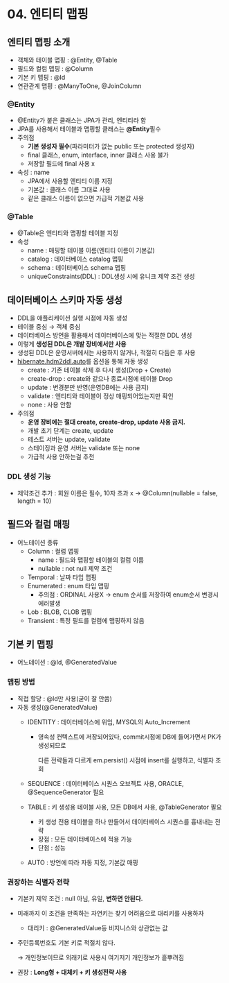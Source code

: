 # 04. 엔티티 맵핑

## 엔티티 맵핑 소개

- 객체와 테이블 맵핑 : @Entity, @Table
- 필드와 컬럼 맵핑 : @Column
- 기본 키 맵핑 : @Id
- 연관관계 맵핑 : @ManyToOne, @JoinColumn

### @Entity

- @Entity가 붙은 클래스는 JPA가 관리, 엔티티라 함
- JPA를 사용해서 테이블과 맵핑할 클래스는 **@Entity**필수
- 주의점
    - **기본 생성자 필수**(파라미터가 없는 public 또는 protected 생성자)
    - final 클래스, enum, interface, inner 클래스 사용 불가
    - 저장할 필드에 final 사용 x
- 속성 : name
    - JPA에서 사용할 엔티티 이름 지정
    - 기본값 : 클래스 이름 그대로 사용
    - 같은 클래스 이름이 없으면 가급적 기본값 사용

### @Table

- @Table은 엔티티와 맵핑할 테이블 지정
- 속성
    - name : 매핑할 테이블 이름(엔티티 이름이 기본값)
    - catalog : 데이터베이스 catalog 맵핑
    - schema : 데이터베이스 schema 맵핑
    - uniqueConstraints(DDL) : DDL생성 시에 유니크 제약 조건 생성
    

## 데이터베이스 스키마 자동 생성

- DDL을 애플리케이션 실행 시점에 자동 생성
- 테이블 중심 → 객체 중심
- 데이터베이스 방언을 활용해서 데이터베이스에 맞는 적절한 DDL 생성
- 이렇게 **생성된 DDL은 개발 장비에서만 사용**
- 생성된 DDL은 운영서버에서는 사용하지 않거나, 적절히 다듬은 후 사용
- [hibernate.hdm2ddl.auto](http://hibernate.hdm2ddl.auto)를 옵션을 통해 자동 생성
    - create : 기존 테이블 삭제 후 다시 생성(Drop + Create)
    - create-drop : create와 같으나 종료시점에 테이블 Drop
    - update : 변경분만 반영(운영DB에는 사용 금지)
    - validate : 엔티티와 테이블이 정상 매핑되어있는지만 확인
    - none : 사용 안함
- 주의점
    - **운영 장비에는 절대 create, create-drop, update 사용 금지.**
    - 개발 초기 단계는 create, update
    - 테스트 서버는 update, validate
    - 스테이징과 운영 서버는 validate 또는 none
    - 가급적 사용 안하는걸 추천

### DDL 생성 기능

- 제약조건 추가 : 회원 이름은 필수, 10자 초과 x → @Column(nullable = false, length = 10)

## 필드와 컬럼 매핑

- 어노테이션 종류
    - Column : 컬럼 맵핑
        - name : 필드와 맵핑할 테이블의 컬럼 이름
        - nullable : not null 제약 조건
    - Temporal : 날짜 타입 맵핑
    - Enumerated : enum 타입 맵핑
        - 주의점 : ORDINAL 사용X → enum 순서를 저장하여 enum순서 변경시 에러발생
    - Lob : BLOB, CLOB 맵핑
    - Transient : 특정 필드를 컬럼에 맵핑하지 않음
    

## 기본 키 맵핑

- 어노테이션 : @Id, @GeneratedValue

### 맵핑 방법

- 직접 할당 : @Id만 사용(굳이 잘 안씀)
- 자동 생성(@GeneratedValue)
    - IDENTITY : 데이터베이스에 위임, MYSQL의 Auto_Increment
        - 영속성 컨텍스트에 저장되어있다, commit시점에 DB에 들어가면서 PK가 생성되므로
            
            다른 전략들과 다르게 em.persist() 시점에 insert를 실행하고, 식별자 조회
            
    - SEQUENCE : 데이터베이스 시퀀스 오브젝트 사용, ORACLE, @SequenceGenerator 필요
    - TABLE : 키 생성용 테이블 사용, 모든 DB에서 사용, @TableGenerator 필요
        - 키 생성 전용 테이블을 하나 만들어서 데이터베이스 시퀀스를 흉내내는 전략
        - 장점 : 모든 데이터베이스에 적용 가능
        - 단점 : 성능
    - AUTO : 방언에 따라 자동 지정, 기본값 매핑

### 권장하는 식별자 전략

- 기본키 제약 조건 : null 아님, 유일, **변하면 안된다.**
- 미래까지 이 조건을 만족하는 자연키는 찾기 어려움으로 대리키를 사용하자
    - 대리키 : @GeneratedValue등 비지니스와 상관없는 값
- 주민등록번호도 기본 키로 적절치 않다.
    
    → 개인정보이므로 외래키로 사용시 여기저기 개인정보가 흩뿌려짐
    
- 권장 : **Long형 + 대체키 + 키 생성전략 사용**